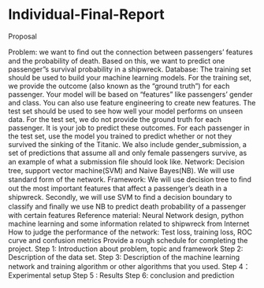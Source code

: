 # Individual-Final-Report
Proposal

Problem: we want to ﬁnd out the connection between passengers’ features and the probability of death. Based on this, we want to predict one passenger”s survival probability in a shipwreck.
Database: The training set should be used to build your machine learning models. For the training set, we provide the outcome (also known as the “ground truth”) for each passenger. Your model will be based on “features” like passengers’ gender and class. You can also use feature engineering to create new features. The test set should be used to see how well your model performs on unseen data. For the test set, we do not provide the ground truth for each passenger. It is your job to predict these outcomes. For each passenger in the test set, use the model you trained to predict whether or not they survived the sinking of the Titanic. We also include gender_submission, a set of predictions that assume all and only female passengers survive, as an example of what a submission ﬁle should look like.
Network: Decision tree, support vector machine(SVM) and Naive Bayes(NB). We will use standard form of the network.
Framework: We will use decision tree to ﬁnd out the most important features that affect a passenger’s death in a shipwreck. Secondly, we will use SVM to ﬁnd a decision boundary to classify and ﬁnally we use NB to predict death probability of a passenger with certain features Reference material: Neural Network design, python machine learning and some information related to shipwreck from Internet
How to judge the performance of the network: Test loss, training loss, ROC curve and confusion metrics 
Provide a rough schedule for completing the project. Step 1: Introduction about problem, topic and framework Step 2: Description of the data set. Step 3: Description of the machine learning network and training algorithm or other algorithms that you used. Step 4：Experimental setup Step 5 : Results Step 6: conclusion and prediction
